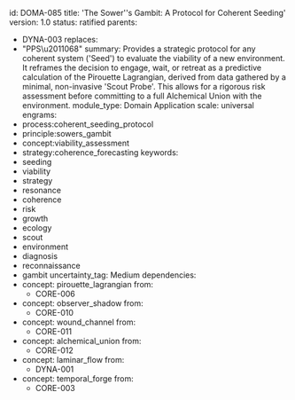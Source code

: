 id: DOMA-085
title: 'The Sower''s Gambit: A Protocol for Coherent Seeding'
version: 1.0
status: ratified
parents:
- DYNA-003
replaces:
- "PPS\u2011068"
summary: Provides a strategic protocol for any coherent system ('Seed') to evaluate
  the viability of a new environment. It reframes the decision to engage, wait, or
  retreat as a predictive calculation of the Pirouette Lagrangian, derived from data
  gathered by a minimal, non-invasive 'Scout Probe'. This allows for a rigorous risk
  assessment before committing to a full Alchemical Union with the environment.
module_type: Domain Application
scale: universal
engrams:
- process:coherent_seeding_protocol
- principle:sowers_gambit
- concept:viability_assessment
- strategy:coherence_forecasting
keywords:
- seeding
- viability
- strategy
- resonance
- coherence
- risk
- growth
- ecology
- scout
- environment
- diagnosis
- reconnaissance
- gambit
uncertainty_tag: Medium
dependencies:
- concept: pirouette_lagrangian
  from:
  - CORE-006
- concept: observer_shadow
  from:
  - CORE-010
- concept: wound_channel
  from:
  - CORE-011
- concept: alchemical_union
  from:
  - CORE-012
- concept: laminar_flow
  from:
  - DYNA-001
- concept: temporal_forge
  from:
  - CORE-003